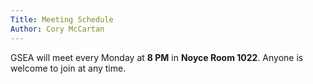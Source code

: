 ```yaml
---
Title: Meeting Schedule
Author: Cory McCartan
---
```


GSEA will meet every Monday at **8 PM** in **Noyce Room 1022**.  Anyone is
welcome to join at any time.

